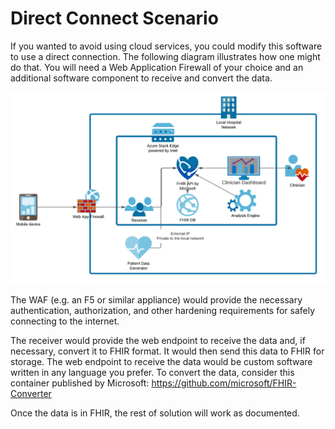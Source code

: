 # Direct Connect Scenario 

If you wanted to avoid using cloud services, you could modify this software to use a direct connection. The following diagram illustrates how one might do that. You will need a Web Application Firewall of your choice and an additional software component to receive and convert the data.

![](./images/direct-connect-scenario.png)

The WAF (e.g. an F5 or similar appliance) would provide the necessary authentication, authorization, and other hardening requirements for safely connecting to the internet. 

The receiver would provide the web endpoint to receive the data and, if necessary, convert it to FHIR format. It would then send this data to FHIR for storage. The web endpoint to receive the data would be custom software written in any language you prefer. To convert the data, consider this container published by Microsoft: https://github.com/microsoft/FHIR-Converter 

Once the data is in FHIR, the rest of solution will work as documented. 
